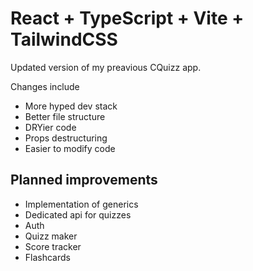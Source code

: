 # React + TypeScript + Vite + TailwindCSS

Updated version of my preavious CQuizz app.

Changes include 

- More hyped dev stack
- Better file structure
- DRYier code
- Props destructuring
- Easier to modify code

## Planned improvements
- Implementation of generics
- Dedicated api for quizzes
- Auth
- Quizz maker
- Score tracker
- Flashcards